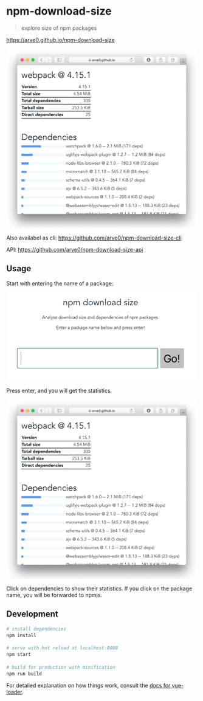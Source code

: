 # npm-download-size

> explore size of npm packages

https://arve0.github.io/npm-download-size

![download size of webpack](webpack.png)

Also availabel as cli: https://github.com/arve0/npm-download-size-cli

API: https://github.com/arve0/npm-download-size-api


## Usage

Start with entering the name of a package:

![enter name of package](start.png)

Press enter, and you will get the statistics.

![download size of webpack](webpack.png)

Click on dependencies to show their statistics. If you click on the package name, you will be forwarded to npmjs.

## Development

``` bash
# install dependencies
npm install

# serve with hot reload at localhost:8080
npm start

# build for production with minification
npm run build
```

For detailed explanation on how things work, consult the [docs for vue-loader](http://vuejs.github.io/vue-loader).

